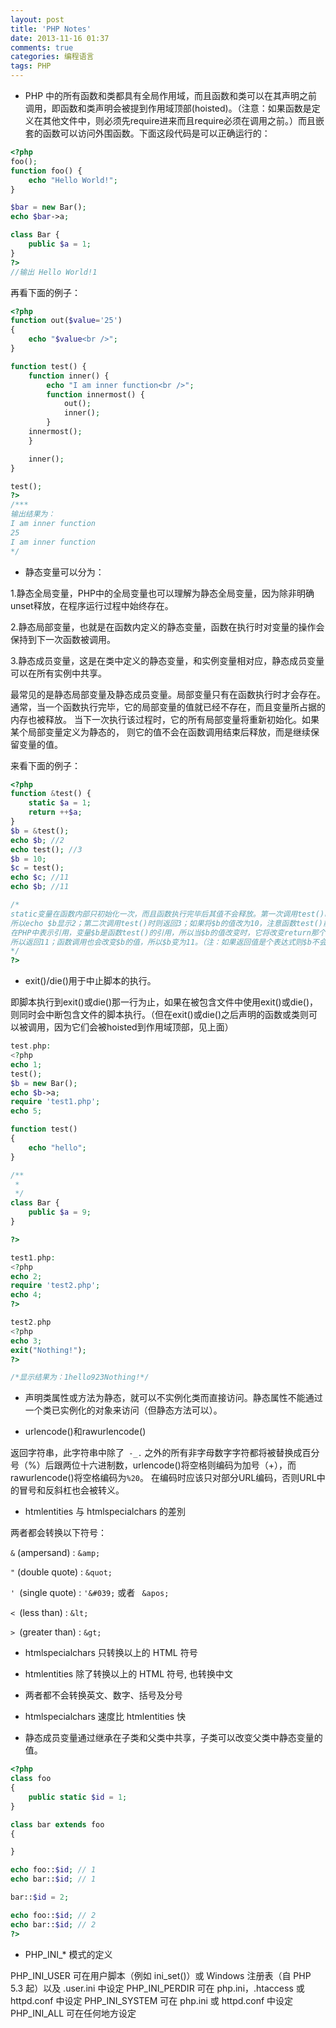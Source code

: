 ```yaml
---
layout: post
title: 'PHP Notes'
date: 2013-11-16 01:37
comments: true
categories: 编程语言
tags: PHP
---
```

* PHP 中的所有函数和类都具有全局作用域，而且函数和类可以在其声明之前调用，即函数和类声明会被提到作用域顶部(hoisted)。（注意：如果函数是定义在其他文件中，则必须先require进来而且require必须在调用之前。）而且嵌套的函数可以访问外围函数。下面这段代码是可以正确运行的：

```php
<?php
foo();
function foo() {
	echo "Hello World!";
}

$bar = new Bar();
echo $bar->a;

class Bar {
	public $a = 1;
}
?>
//输出 Hello World!1
```

再看下面的例子：

```php
<?php
function out($value='25')
{
	echo "$value<br />";
}

function test() {
	function inner() {
		echo "I am inner function<br />";
		function innermost() {
			out();
			inner();
		}
	innermost();
	}

	inner();
}

test();
?>
/***
输出结果为：
I am inner function
25
I am inner function
*/
```


* 静态变量可以分为：

1.静态全局变量，PHP中的全局变量也可以理解为静态全局变量，因为除非明确unset释放，在程序运行过程中始终存在。

2.静态局部变量，也就是在函数内定义的静态变量，函数在执行时对变量的操作会保持到下一次函数被调用。

3.静态成员变量，这是在类中定义的静态变量，和实例变量相对应，静态成员变量可以在所有实例中共享。

最常见的是静态局部变量及静态成员变量。局部变量只有在函数执行时才会存在。 通常，当一个函数执行完毕，它的局部变量的值就已经不存在，而且变量所占据的内存也被释放。 当下一次执行该过程时，它的所有局部变量将重新初始化。如果某个局部变量定义为静态的， 则它的值不会在函数调用结束后释放，而是继续保留变量的值。

来看下面的例子：

```php
<?php
function &test() {
	static $a = 1;
	return ++$a;
}
$b = &test();
echo $b; //2
echo test(); //3
$b = 10;
$c = test();
echo $c; //11
echo $b; //11

/*
static变量在函数内部只初始化一次，而且函数执行完毕后其值不会释放。第一次调用test()时返回值为2，
所以echo $b显示2；第二次调用test()时则返回3；如果将$b的值改为10，注意函数test()前有个&符号，
在PHP中表示引用，变量$b是函数test()的引用，所以当$b的值改变时，它将改变return那个变量($a)的初始值，
所以返回11；函数调用也会改变$b的值，所以$b变为11。（注：如果返回值是个表达式则$b不会影响其值）
*/
?>
```

* exit()/die()用于中止脚本的执行。

即脚本执行到exit()或die()那一行为止，如果在被包含文件中使用exit()或die()，则同时会中断包含文件的脚本执行。（但在exit()或die()之后声明的函数或类则可以被调用，因为它们会被hoisted到作用域顶部，见上面）

```php
test.php:
<?php
echo 1;
test();
$b = new Bar();
echo $b->a;
require 'test1.php';
echo 5;

function test()
{
	echo "hello";
}

/**
 *
 */
class Bar {
	public $a = 9;
}

?>

test1.php:
<?php
echo 2;
require 'test2.php';
echo 4;
?>

test2.php
<?php
echo 3;
exit("Nothing!");
?>

/*显示结果为：1hello923Nothing!*/
```

* 声明类属性或方法为静态，就可以不实例化类而直接访问。静态属性不能通过一个类已实例化的对象来访问（但静态方法可以）。

* urlencode()和rawurlencode()

返回字符串，此字符串中除了` -_.` 之外的所有非字母数字字符都将被替换成百分号（%）后跟两位十六进制数，urlencode()将空格则编码为加号（+），而rawurlencode()将空格编码为`%20`。
在编码时应该只对部分URL编码，否则URL中的冒号和反斜杠也会被转义。

* htmlentities 与 htmlspecialchars 的差別

两者都会转换以下符号：

`&` (ampersand) : `&amp;`

`"` (double quote) : `&quot;`

`' `(single quote) : `'&#039;` 或者 ` &apos;`

`< `(less than) : `&lt;`

`> `(greater than) : `&gt;`

* htmlspecialchars 只转换以上的 HTML 符号
* htmlentities 除了转换以上的 HTML 符号, 也转换中文
* 两者都不会转换英文、数字、括号及分号
* htmlspecialchars 速度比 htmlentities 快

* 静态成员变量通过继承在子类和父类中共享，子类可以改变父类中静态变量的值。

```php
<?php
class foo
{
    public static $id = 1;
}

class bar extends foo
{

}

echo foo::$id; // 1
echo bar::$id; // 1

bar::$id = 2;

echo foo::$id; // 2
echo bar::$id; // 2
?>

```

* PHP_INI_\* 模式的定义

PHP_INI_USER	 可在用户脚本（例如 ini_set()）或 Windows 注册表（自 PHP 5.3 起）以及 .user.ini 中设定
PHP_INI_PERDIR	可在 php.ini，.htaccess 或 httpd.conf 中设定
PHP_INI_SYSTEM	可在 php.ini 或 httpd.conf 中设定
PHP_INI_ALL	可在任何地方设定